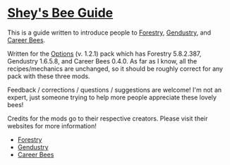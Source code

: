 # <a href="https://sheyin.github.io/bee-guide/">Shey's Bee Guide</a>
This is a guide written to introduce people to [Forestry](https://minecraft.curseforge.com/projects/forestry?gameCategorySlug=mc-mods&projectID=59751), [Gendustry](https://minecraft.curseforge.com/projects/gendustry?gameCategorySlug=mc-mods&projectID=70492), and [Career Bees](https://minecraft.curseforge.com/projects/career-bees).  

Written for the [Options](https://minecraft.curseforge.com/projects/options?gameCategorySlug=modpacks&projectID=319010) (v. 1.2.1) pack which has Forestry 5.8.2.387, Gendustry 1.6.5.8, and Career Bees 0.4.0.  As far as I know, all the recipes/mechanics are unchanged, so it should be roughly correct for any pack with these three mods.

Feedback / corrections / questions / suggestions are welcome!  I'm not an expert, just someone trying to help more people appreciate these lovely bees!

Credits for the mods go to their respective creators.  Please visit their websites for more information!
- [Forestry](https://forestryforminecraft.info/)
- [Gendustry](https://bdew.net/gendustry/)
- [Career Bees](https://minecraft.curseforge.com/projects/career-bees)
